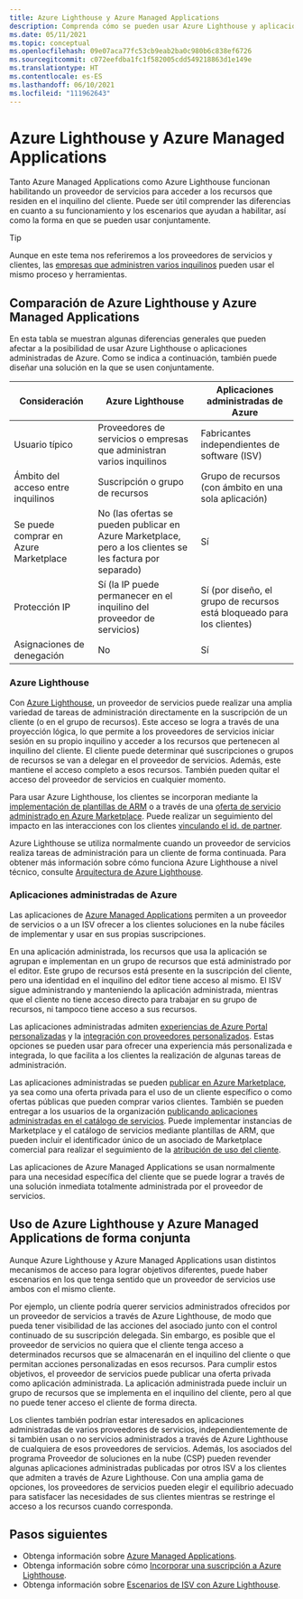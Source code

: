 ```yaml
---
title: Azure Lighthouse y Azure Managed Applications
description: Comprenda cómo se pueden usar Azure Lighthouse y aplicaciones administradas de Azure de forma conjunta.
ms.date: 05/11/2021
ms.topic: conceptual
ms.openlocfilehash: 09e07aca77fc53cb9eab2ba0c980b6c838ef6726
ms.sourcegitcommit: c072eefdba1fc1f582005cdd549218863d1e149e
ms.translationtype: HT
ms.contentlocale: es-ES
ms.lasthandoff: 06/10/2021
ms.locfileid: "111962643"
---
```

# <a name="azure-lighthouse-and-azure-managed-applications"></a>Azure Lighthouse y Azure Managed Applications

Tanto Azure Managed Applications como Azure Lighthouse funcionan habilitando un proveedor de servicios para acceder a los recursos que residen en el inquilino del cliente. Puede ser útil comprender las diferencias en cuanto a su funcionamiento y los escenarios que ayudan a habilitar, así como la forma en que se pueden usar conjuntamente.

> [!TIP]
> Aunque en este tema nos referiremos a los proveedores de servicios y clientes, las [empresas que administren varios inquilinos](enterprise.md) pueden usar el mismo proceso y herramientas.

## <a name="comparing-azure-lighthouse-and-azure-managed-applications"></a>Comparación de Azure Lighthouse y Azure Managed Applications

En esta tabla se muestran algunas diferencias generales que pueden afectar a la posibilidad de usar Azure Lighthouse o aplicaciones administradas de Azure. Como se indica a continuación, también puede diseñar una solución en la que se usen conjuntamente.

|Consideración  |Azure Lighthouse  |Aplicaciones administradas de Azure  |
|---------|---------|---------|
|Usuario típico     |Proveedores de servicios o empresas que administran varios inquilinos         |Fabricantes independientes de software (ISV)         |
|Ámbito del acceso entre inquilinos     |Suscripción o grupo de recursos         |Grupo de recursos (con ámbito en una sola aplicación)         |
|Se puede comprar en Azure Marketplace     |No (las ofertas se pueden publicar en Azure Marketplace, pero a los clientes se les factura por separado)        |Sí         |
|Protección IP     |Sí (la IP puede permanecer en el inquilino del proveedor de servicios)        |Sí (por diseño, el grupo de recursos está bloqueado para los clientes)         |
|Asignaciones de denegación     |No         |Sí        |

### <a name="azure-lighthouse"></a>Azure Lighthouse

Con [Azure Lighthouse](../overview.md), un proveedor de servicios puede realizar una amplia variedad de tareas de administración directamente en la suscripción de un cliente (o en el grupo de recursos). Este acceso se logra a través de una proyección lógica, lo que permite a los proveedores de servicios iniciar sesión en su propio inquilino y acceder a los recursos que pertenecen al inquilino del cliente. El cliente puede determinar qué suscripciones o grupos de recursos se van a delegar en el proveedor de servicios. Además, este mantiene el acceso completo a esos recursos. También pueden quitar el acceso del proveedor de servicios en cualquier momento.

Para usar Azure Lighthouse, los clientes se incorporan mediante la [implementación de plantillas de ARM](../how-to/onboard-customer.md) o a través de una [oferta de servicio administrado en Azure Marketplace](managed-services-offers.md). Puede realizar un seguimiento del impacto en las interacciones con los clientes [vinculando el id. de partner](../how-to/partner-earned-credit.md).

Azure Lighthouse se utiliza normalmente cuando un proveedor de servicios realiza tareas de administración para un cliente de forma continuada. Para obtener más información sobre cómo funciona Azure Lighthouse a nivel técnico, consulte [Arquitectura de Azure Lighthouse](architecture.md).

### <a name="azure-managed-applications"></a>Aplicaciones administradas de Azure

Las aplicaciones de [Azure Managed Applications](../../azure-resource-manager/managed-applications/overview.md) permiten a un proveedor de servicios o a un ISV ofrecer a los clientes soluciones en la nube fáciles de implementar y usar en sus propias suscripciones.

En una aplicación administrada, los recursos que usa la aplicación se agrupan e implementan en un grupo de recursos que está administrado por el editor. Este grupo de recursos está presente en la suscripción del cliente, pero una identidad en el inquilino del editor tiene acceso al mismo. El ISV sigue administrando y manteniendo la aplicación administrada, mientras que el cliente no tiene acceso directo para trabajar en su grupo de recursos, ni tampoco tiene acceso a sus recursos.

Las aplicaciones administradas admiten [experiencias de Azure Portal personalizadas](../../azure-resource-manager/managed-applications/concepts-view-definition.md) y la [integración con proveedores personalizados](../../azure-resource-manager/managed-applications/tutorial-create-managed-app-with-custom-provider.md). Estas opciones se pueden usar para ofrecer una experiencia más personalizada e integrada, lo que facilita a los clientes la realización de algunas tareas de administración.

Las aplicaciones administradas se pueden [publicar en Azure Marketplace](../../marketplace/azure-app-offer-setup.md), ya sea como una oferta privada para el uso de un cliente específico o como ofertas públicas que pueden comprar varios clientes. También se pueden entregar a los usuarios de la organización [publicando aplicaciones administradas en el catálogo de servicios](../../azure-resource-manager/managed-applications/publish-service-catalog-app.md). Puede implementar instancias de Marketplace y el catálogo de servicios mediante plantillas de ARM, que pueden incluir el identificador único de un asociado de Marketplace comercial para realizar el seguimiento de la [atribución de uso del cliente](../../marketplace/azure-partner-customer-usage-attribution.md).

Las aplicaciones de Azure Managed Applications se usan normalmente para una necesidad específica del cliente que se puede lograr a través de una solución inmediata totalmente administrada por el proveedor de servicios.

## <a name="using-azure-lighthouse-and-azure-managed-applications-together"></a>Uso de Azure Lighthouse y Azure Managed Applications de forma conjunta

Aunque Azure Lighthouse y Azure Managed Applications usan distintos mecanismos de acceso para lograr objetivos diferentes, puede haber escenarios en los que tenga sentido que un proveedor de servicios use ambos con el mismo cliente.

Por ejemplo, un cliente podría querer servicios administrados ofrecidos por un proveedor de servicios a través de Azure Lighthouse, de modo que pueda tener visibilidad de las acciones del asociado junto con el control continuado de su suscripción delegada. Sin embargo, es posible que el proveedor de servicios no quiera que el cliente tenga acceso a determinados recursos que se almacenarán en el inquilino del cliente o que permitan acciones personalizadas en esos recursos. Para cumplir estos objetivos, el proveedor de servicios puede publicar una oferta privada como aplicación administrada. La aplicación administrada puede incluir un grupo de recursos que se implementa en el inquilino del cliente, pero al que no puede tener acceso el cliente de forma directa.

Los clientes también podrían estar interesados en aplicaciones administradas de varios proveedores de servicios, independientemente de si también usan o no servicios administrados a través de Azure Lighthouse de cualquiera de esos proveedores de servicios. Además, los asociados del programa Proveedor de soluciones en la nube (CSP) pueden revender algunas aplicaciones administradas publicadas por otros ISV a los clientes que admiten a través de Azure Lighthouse. Con una amplia gama de opciones, los proveedores de servicios pueden elegir el equilibrio adecuado para satisfacer las necesidades de sus clientes mientras se restringe el acceso a los recursos cuando corresponda.

## <a name="next-steps"></a>Pasos siguientes

- Obtenga información sobre [Azure Managed Applications](../../azure-resource-manager/managed-applications/overview.md).
- Obtenga información sobre cómo [Incorporar una suscripción a Azure Lighthouse](../how-to/onboard-customer.md).
- Obtenga información sobre [Escenarios de ISV con Azure Lighthouse](isv-scenarios.md).